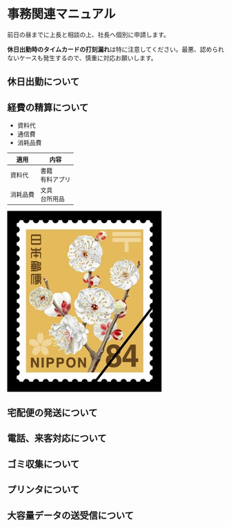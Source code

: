 # 事務関連マニュアル
前日の昼までに上長と相談の上、社長へ個別に申請します。

**休日出勤時のタイムカードの打刻漏れ**は特に注意してください。最悪、認められないケースも発生するので、慎重に対応お願いします。
## 休日出勤について
## 経費の精算について
- 資料代
- 通信費
- 消耗品費

|適用|内容 
|--|--
|資料代|書籍<br>有料アプリ
|消耗品費|文具<br>台所用品
![切手](img/kitte.jpg)
## 宅配便の発送について
## 電話、来客対応について
## ゴミ収集について
## プリンタについて
## 大容量データの送受信について
